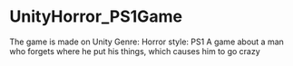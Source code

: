 # UnityHorror_PS1Game
The game is made on Unity
Genre: Horror
style: PS1
A game about a man who forgets where he put his things, which causes him to go crazy
